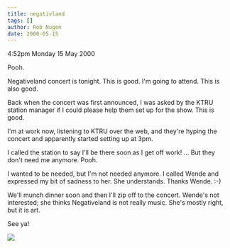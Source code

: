 ```yaml
---
title: negativland
tags: []
author: Rob Nugen
date: 2000-05-15
---
```


<p class=date>4:52pm Monday 15 May 2000</p>

<p>Pooh.

<p>Negativeland concert is tonight.  This is good.  I'm going to attend.  This is also good.

<p>Back when the concert was first announced, I was asked by the KTRU station manager if I could please help them set up for the show.  This is good.

<p>I'm at work now, listening to KTRU over the web, and they're hyping the concert and apparently started setting up at 3pm.

<p>I called the station to say I'll be there soon as I get off work!  ... But they don't need me anymore.  Pooh.

<p>I wanted to be needed, but I'm not needed anymore.  I called Wende and expressed my bit of sadness to her.  She understands.  Thanks Wende.  :-)

<p>We'll munch dinner soon and then I'll zip off to the concert.  Wende's not interested; she thinks Negativeland is not really music.  She's mostly right, but it is art.

<p>See ya!

<p><img src="/images/rob/wL-ROB.gif">

